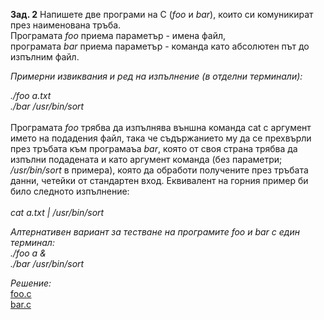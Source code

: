 **Зад. 2** Напишете две програми на C (*foo* и *bar*), които си комуникират през наименована тръба.<br>
Програмата *foo* приема параметър - имена файл,<br>
програмата *bar* приема параметър - команда като абсолютен път до изпълним файл.<br>

*Примерни извиквания и ред на изпълнение (в отделни терминали):*

*./foo a.txt*<br>
*./bar /usr/bin/sort*
<br><br>
Програмата *foo* трябва да изпълнява външна команда cat с аргумент името на подадения файл, така че съдържанието му да се прехвърли през
тръбата към програмаъа *bar*, която от своя страна трябва да изпълни подадената и като аргумент команда (без параметри; */usr/bin/sort* в примера), 
която да обработи получените през тръбата данни, четейки от стандартен вход. Еквивалент на горния пример би било следното изпълнение:
<br><br>
*cat a.txt | /usr/bin/sort*

*Алтернативен вариант за тестване на програмите foo и bar с един терминал:<br>*
*./foo a &*<br>
*./bar /usr/bin/sort*

*Решение:*<br>
[foo.c](https://github.com/andy489/Linux_Shell/blob/master/FMI%20Tasks/C%20Processes/foo.c)<br>
[bar.c](https://github.com/andy489/Linux_Shell/blob/master/FMI%20Tasks/C%20Processes/bar.c)
